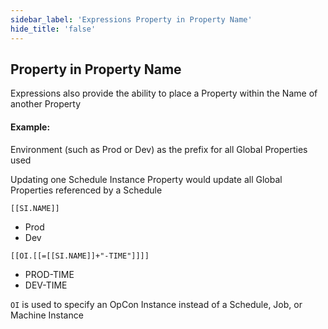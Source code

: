 ```yaml
---
sidebar_label: 'Expressions Property in Property Name'
hide_title: 'false'
---
```


## Property in Property Name

Expressions also provide the ability to place a Property within the Name of another Property

#### Example:

Environment (such as Prod or Dev) as the prefix for all Global Properties used 

Updating one Schedule Instance Property would update all Global Properties referenced by a Schedule

```[[SI.NAME]]```

* Prod
* Dev

```[[OI.[[=[[SI.NAME]]+"-TIME"]]]]```

* PROD-TIME
* DEV-TIME

```OI``` is used to specify an OpCon Instance instead of a Schedule, Job, or Machine Instance